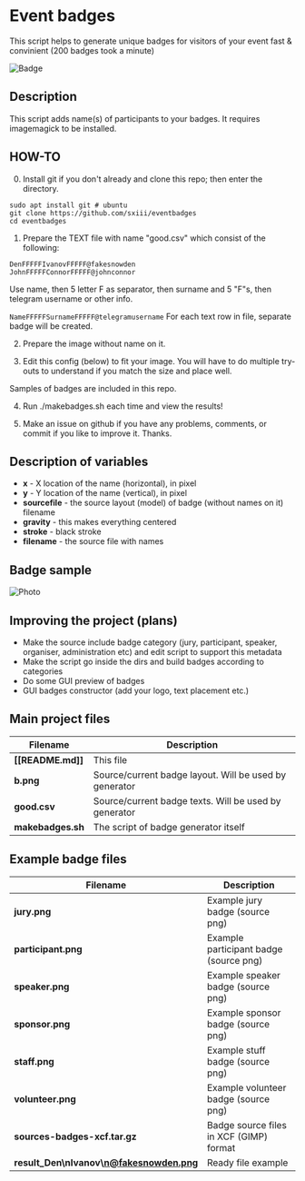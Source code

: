 # Event badges
This script helps to generate unique badges for visitors of your event fast &amp; convinient (200 badges took a minute)

![Badge](https://imgur.com/1Mf581u.png)

## Description
This script adds name(s) of participants to your badges. It requires imagemagick to be installed.

## HOW-TO

0) Install git if you don't already and clone this repo; then enter the directory.
```
sudo apt install git # ubuntu
git clone https://github.com/sxiii/eventbadges
cd eventbadges
```
1) Prepare the TEXT file with name "good.csv" which consist of the following:
```
DenFFFFFIvanovFFFFF@fakesnowden
JohnFFFFFConnorFFFFF@johnconnor
```
Use name, then 5 letter F as separator, then surname and 5 "F"s, then telegram username or other info.

`NameFFFFFSurnameFFFFF@telegramusername`
For each text row in file, separate badge will be created.

2) Prepare the image without name on it.

3) Edit this config (below) to fit your image. You will have to do multiple try-outs to understand if you match the size and place well. 

Samples of badges are included in this repo.

4) Run ./makebadges.sh each time and view the results!

5) Make an issue on github if you have any problems, comments, or commit if you like to improve it. Thanks.

## Description of variables
* **x** - X location of the name (horizontal), in pixel
* **y** - Y location of the name (vertical), in pixel
* **sourcefile** - the source layout (model) of badge (without names on it) filename
* **gravity** - this makes everything centered
* **stroke** - black stroke
* **filename** - the source file with names

## Badge sample
![Photo](https://imgur.com/EfLvSNZ.png)

## Improving the project (plans)
* Make the source include badge category (jury, participant, speaker, organiser, administration etc) and edit script to support this metadata
* Make the script go inside the dirs and build badges according to categories
* Do some GUI preview of badges
* GUI badges constructor (add your logo, text placement etc.)

## Main project files
**Filename** | **Description**
| - | - |
**[[README.md]]** 	  | This file
**b.png** 	      | Source/current badge layout. Will be used by generator
**good.csv** 	    | Source/current badge texts. Will be used by generator
**makebadges.sh** |The script of badge generator itself

## Example badge files
**Filename** | **Description**
| - | - |
**jury.png**          | Example jury badge (source png)
**participant.png** 	| Example participant badge (source png)
**speaker.png** 	    | Example speaker badge (source png)
**sponsor.png** 	    | Example sponsor badge (source png)
**staff.png** 	      | Example stuff badge (source png)
**volunteer.png**     | Example volunteer badge (source png)
**sources-badges-xcf.tar.gz**  | Badge source files in XCF (GIMP) format
**result_Den\nIvanov\n@fakesnowden.png** |	Ready file example

